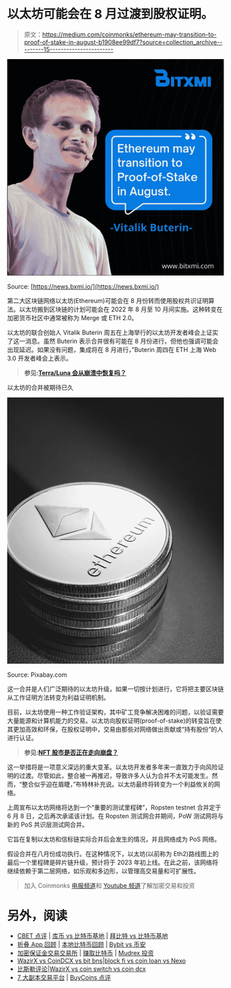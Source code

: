 # 以太坊可能会在 8 月过渡到股权证明。

> 原文：<https://medium.com/coinmonks/ethereum-may-transition-to-proof-of-stake-in-august-b1908ee99df7?source=collection_archive---------15----------------------->

![](img/a57f83a876c947e54ccf80ae02055421.png)

Source: [https://news.bxmi.io/](https://news.bxmi.io/)

第二大区块链网络以太坊(Ethereum)可能会在 8 月份转而使用股权共识证明算法。以太坊搬到区块链的计划可能会在 2022 年 8 月至 10 月间实施。这种转变在加密货币社区中通常被称为 Merge 或 ETH 2.0。

以太坊的联合创始人 Vitalik Buterin 周五在上海举行的以太坊开发者峰会上证实了这一消息。虽然 Buterin 表示合并很有可能在 8 月份进行，但他也强调可能会出现延迟。如果没有问题，集成将在 8 月进行，”Buterin 周四在 ETH 上海 Web 3.0 开发者峰会上表示。

> **参见:**[**Terra/Luna 会从崩溃中恢复吗？**](https://wire.insiderfinance.io/will-terra-luna-recover-from-the-crash-e9c304457f57)

以太坊的合并被期待已久

![](img/44cf6583cd800649045241325ebbfb62.png)

Source: Pixabay.com

这一合并是人们广泛期待的以太坊升级，如果一切按计划进行，它将把主要区块链从工作证明方法转变为利益证明机制。

目前，以太坊使用一种工作验证架构，其中矿工竞争解决困难的问题，以验证需要大量能源和计算机能力的交易。以太坊向股权证明(proof-of-stake)的转变旨在使其更加高效和环保，在股权证明中，交易由那些对网络做出贡献或“持有股份”的人进行认证。

> **参见:**[**NFT 股市是否正在走向崩盘？**](https://wire.insiderfinance.io/is-the-nft-market-headed-for-a-crash-47b4da7ffb83)

这一举措将是一项意义深远的重大变革。以太坊开发者多年来一直致力于向风险证明的过渡。尽管如此，整合被一再推迟，导致许多人认为合并不太可能发生。然而，“整合似乎迫在眉睫，”布特林补充说。以太坊最终将转变为一个利益攸关的网络。

上周宣布以太坊网络将达到一个“重要的测试里程碑”，Ropsten testnet 合并定于 6 月 8 日，之后再次承诺该计划。在 Ropsten 测试网合并期间，PoW 测试网将与新的 PoS 共识层测试网合并。

它旨在复制以太坊和信标链实际合并后会发生的情况，并且网络成为 PoS 网络。

假设合并在八月份成功执行。在这种情况下，以太坊(以前称为 Eth2)路线图上的最后一个里程碑是碎片链升级，预计将于 2023 年初上线。在此之前，该网络将继续依赖于第二层网络，如乐观和多边形，以管理高交易量和可扩展性。

> 加入 Coinmonks [电报频道](https://t.me/coincodecap)和 [Youtube 频道](https://www.youtube.com/c/coinmonks/videos)了解加密交易和投资

# 另外，阅读

*   [CBET 点评](https://coincodecap.com/cbet-casino-review) | [库币 vs 比特币基地](https://coincodecap.com/kucoin-vs-coinbase) | [拜比特 vs 比特币基地](https://coincodecap.com/bybit-vs-coinbase)
*   [折叠 App 回顾](https://coincodecap.com/fold-app-review) | [本地比特币回顾](/coinmonks/localbitcoins-review-6cc001c6ed56) | [Bybit vs 币安](https://coincodecap.com/bybit-binance-moonxbt)
*   [加密保证金交易交易所](/coinmonks/crypto-margin-trading-exchanges-428b1f7ad108) | [赚取比特币](/coinmonks/earn-bitcoin-6e8bd3c592d9) | [Mudrex 投资](https://coincodecap.com/mudrex-invest-review-the-best-way-to-invest-in-crypto)
*   [WazirX vs CoinDCX vs bit bns](/coinmonks/wazirx-vs-coindcx-vs-bitbns-149f4f19a2f1)|[block fi vs coin loan vs Nexo](/coinmonks/blockfi-vs-coinloan-vs-nexo-cb624635230d)
*   [比斯勒评论](https://coincodecap.com/bitsler-review)|[WazirX vs coin switch vs coin dcx](https://coincodecap.com/wazirx-vs-coinswitch-vs-coindcx)
*   [7 大副本交易平台](https://coincodecap.com/copy-trading-platforms) | [BuyCoins 点评](https://coincodecap.com/buycoins-review)